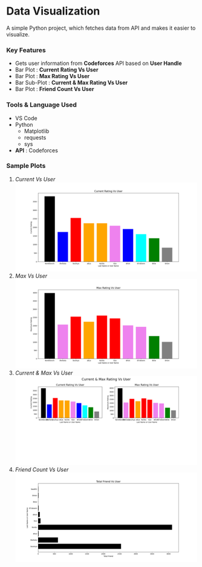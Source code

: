 
# Data Visualization 

A simple Python project, which fetches data from API and makes it easier to visualize.

### Key Features
- Gets user information from **Codeforces** API based on **User Handle**
- Bar Plot : **Current Rating Vs User**
- Bar Plot : **Max Rating Vs User**
- Bar Sub-Plot : **Current & Max Rating Vs User**
- Bar Plot : **Friend Count Vs User**
### Tools & Language Used

- VS Code
- Python
    - Matplotlib
    - requests
    - sys
- **API** : Codeforces

### Sample Plots
1. *Current Vs User*
![Current Vs User](https://github.com/emon4075/Data_Visualization_API/blob/master/1.png?raw=true)
2. *Max Vs User*
![Max Vs User](https://github.com/emon4075/Data_Visualization_API/blob/master/2.png?raw=true)
3. *Current & Max Vs User*
![Current & Max Vs User](https://github.com/emon4075/Data_Visualization_API/blob/master/3.png?raw=true)
4. *Friend Count Vs User*
![Friend Count Vs User](https://github.com/emon4075/Data_Visualization_API/blob/master/4.png?raw=true)
